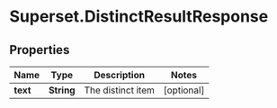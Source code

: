 # Superset.DistinctResultResponse

## Properties
Name | Type | Description | Notes
------------ | ------------- | ------------- | -------------
**text** | **String** | The distinct item | [optional] 

